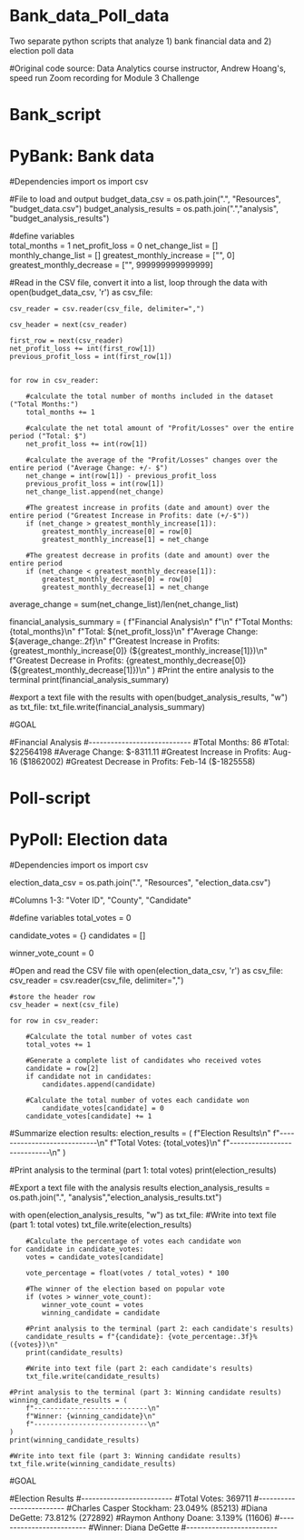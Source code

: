 # Bank_data_Poll_data
Two separate python scripts that analyze 1) bank financial data and 2) election poll data

#Original code source: Data Analytics course instructor, Andrew Hoang's, speed run Zoom recording for Module 3 Challenge

# Bank_script
# PyBank: Bank data
#Dependencies
import os
import csv

#File to load and output
budget_data_csv = os.path.join(".", "Resources", "budget_data.csv")
budget_analysis_results = os.path.join(".","analysis", "budget_analysis_results")

#define variables  
total_months = 1
net_profit_loss = 0
net_change_list = []
monthly_change_list = []
greatest_monthly_increase = ["", 0]
greatest_monthly_decrease = ["", 999999999999999]


#Read in the CSV file, convert it into a list, loop through the data
with open(budget_data_csv, 'r') as csv_file:
  
    csv_reader = csv.reader(csv_file, delimiter=",")
    
    csv_header = next(csv_reader)

    first_row = next(csv_reader)
    net_profit_loss += int(first_row[1])
    previous_profit_loss = int(first_row[1])
    
   
    for row in csv_reader:
        
        #calculate the total number of months included in the dataset ("Total Months:")
        total_months += 1
        
        #calculate the net total amount of "Profit/Losses" over the entire period ("Total: $")
        net_profit_loss += int(row[1])
        
        #calculate the average of the "Profit/Losses" changes over the entire period ("Average Change: +/- $")
        net_change = int(row[1]) - previous_profit_loss
        previous_profit_loss = int(row[1])
        net_change_list.append(net_change)
        
        #The greatest increase in profits (date and amount) over the entire period ("Greatest Increase in Profits: date (+/-$"))
        if (net_change > greatest_monthly_increase[1]):
            greatest_monthly_increase[0] = row[0]
            greatest_monthly_increase[1] = net_change

        #The greatest decrease in profits (date and amount) over the entire period
        if (net_change < greatest_monthly_decrease[1]):
            greatest_monthly_decrease[0] = row[0]
            greatest_monthly_decrease[1] = net_change   
            
average_change = sum(net_change_list)/len(net_change_list)
        
financial_analysis_summary = (
    f"Financial Analysis\n"
    f"\n"
    f"Total Months: {total_months}\n"
    f"Total: ${net_profit_loss}\n"
    f"Average Change: ${average_change:.2f}\n"
    f"Greatest Increase in Profits: {greatest_monthly_increase[0]} (${greatest_monthly_increase[1]})\n"
    f"Greatest Decrease in Profits: {greatest_monthly_decrease[0]} (${greatest_monthly_decrease[1]})\n"
)
#Print the entire analysis to the terminal
print(financial_analysis_summary)

#export a text file with the results
with open(budget_analysis_results, "w") as txt_file:
    txt_file.write(financial_analysis_summary)

#GOAL

#Financial Analysis
#----------------------------
#Total Months: 86
#Total: $22564198
#Average Change: $-8311.11
#Greatest Increase in Profits: Aug-16 ($1862002)
#Greatest Decrease in Profits: Feb-14 ($-1825558)


# Poll-script
# PyPoll: Election data
#Dependencies
import os
import csv

election_data_csv = os.path.join(".", "Resources", "election_data.csv")

#Columns 1-3: "Voter ID", "County", "Candidate"

#define variables
total_votes = 0

candidate_votes = {}
candidates = []

winner_vote_count = 0

#Open and read the CSV file
with open(election_data_csv, 'r') as csv_file:
    csv_reader = csv.reader(csv_file, delimiter=",")
    
    #store the header row
    csv_header = next(csv_file)

    for row in csv_reader:
        
        #Calculate the total number of votes cast
        total_votes += 1

        #Generate a complete list of candidates who received votes
        candidate = row[2]
        if candidate not in candidates:
            candidates.append(candidate)
        
        #Calculate the total number of votes each candidate won
            candidate_votes[candidate] = 0
        candidate_votes[candidate] += 1

#Summarize election results:
election_results = (
    f"Election Results\n"
    f"----------------------------\n"
    f"Total Votes: {total_votes}\n"
    f"----------------------------\n"
)

#Print analysis to the terminal (part 1: total votes)
print(election_results)

#Export a text file with the analysis results
election_analysis_results = os.path.join(".", "analysis","election_analysis_results.txt")

with open(election_analysis_results, "w") as txt_file:
    #Write into text file (part 1: total votes)
    txt_file.write(election_results)
    
        #Calculate the percentage of votes each candidate won        
    for candidate in candidate_votes:
        votes = candidate_votes[candidate]

        vote_percentage = float(votes / total_votes) * 100

        #The winner of the election based on popular vote
        if (votes > winner_vote_count):
            winner_vote_count = votes
            winning_candidate = candidate

        #Print analysis to the terminal (part 2: each candidate's results)
        candidate_results = f"{candidate}: {vote_percentage:.3f}% ({votes})\n"
        print(candidate_results)
        
        #Write into text file (part 2: each candidate's results)
        txt_file.write(candidate_results)
            
    #Print analysis to the terminal (part 3: Winning candidate results)
    winning_candidate_results = (
        f"----------------------------\n"
        f"Winner: {winning_candidate}\n"
        f"----------------------------\n"
    )
    print(winning_candidate_results)

    #Write into text file (part 3: Winning candidate results)
    txt_file.write(winning_candidate_results)

#GOAL

#Election Results
#-------------------------
#Total Votes: 369711
#-------------------------
#Charles Casper Stockham: 23.049% (85213)
#Diana DeGette: 73.812% (272892)
#Raymon Anthony Doane: 3.139% (11606)
#-------------------------
#Winner: Diana DeGette
#-------------------------